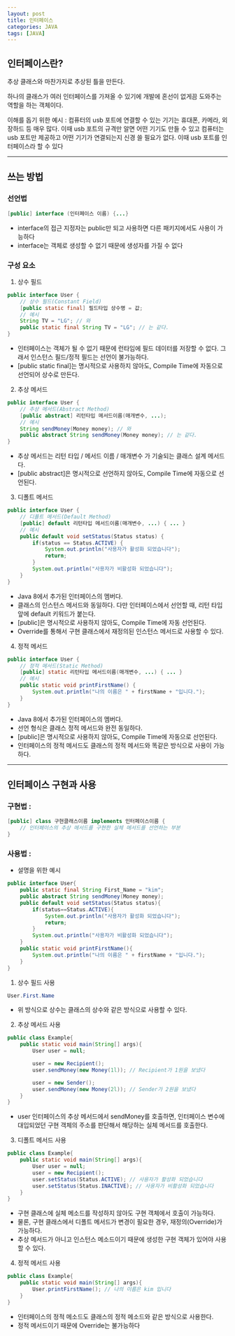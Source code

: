 ```yaml
---
layout: post
title: 인터페이스
categories: JAVA
tags: [JAVA]
---
```

## 인터페이스란?
추상 클래스와 마찬가지로 추상된 틀을 만든다.

하나의 클래스가 여러 인터페이스를 가져올 수 있기에 개발에 혼선이 없게끔 도와주는 역할을 하는 객체이다.

이해를 돕기 위한 예시 :
컴퓨터의 usb 포트에 연결할 수 있는 기기는 휴대폰, 카메라, 외장하드 등 매우 많다. 이때 usb 포트의 규격만 알면 어떤 기기도 만들 수 있고 컴퓨터는 usb 포트만 제공하고 어떤 기기가 연결되는지 신경 쓸 필요가 없다. 이때 usb 포트를 인터페이스라 할 수 있다
- - -
## 쓰는 방법
### 선언법
```java
[public] interface (인터페이스 이름) {...}
```
* interface의 접근 지정자는 public만 되고 사용하면 다른 패키지에서도 사용이 가능하다
* interface는 객체로 생성할 수 없기 때문에 생성자를 가질 수 없다
### 구성 요소
1. 상수 필드
```java
public interface User {
    // 상수 필드(Constant Field)
    [public static final] 필드타입 상수명 = 값;
    // 예시
    String TV = "LG"; // 와
    public static final String TV = "LG"; // 는 같다.
}
```
* 인터페이스는 객체가 될 수 없기 때문에 런타임에 필드 데이터를 저장할 수 없다. 그래서 인스턴스 필드/정적 필드는 선언이 불가능하다.
* [public static final]는 명시적으로 사용하지 않아도, Compile Time에 자동으로 선언되어 상수로 만든다.
2. 추상 메서드
```java
public interface User {
    // 추상 메서드(Abstract Method)
    [public abstract] 리턴타입 메서드이름(매개변수, ...);
    // 예시
    String sendMoney(Money money); // 와
    public abstract String sendMoney(Money money); // 는 같다.
}
```
* 추상 메서드는 리턴 타입 / 메서드 이름 / 매개변수 가 기술되는 클래스 설계 메서드다.
* [public abstract]은 명시적으로 선언하지 않아도, Compile Time에 자동으로 선언된다.
3. 디폴트 메서드
```java
public interface User {
    // 디폴트 메서드(Default Method)
    [public] default 리턴타입 메서드이름(매개변수, ...) { ... }
    // 예시
    public default void setStatus(Status status) {
        if(status == Status.ACTIVE) {
            System.out.println("사용자가 활성화 되었습니다");
            return;
        }
        System.out.println("사용자가 비활성화 되었습니다");
    }
}
```
* Java 8에서 추가된 인터페이스의 멤버다.
* 클래스의 인스턴스 메서드와 동일하다. 다만 인터페이스에서 선언할 때, 리턴 타입 앞에 default 키워드가 붙는다.
* [public]은 명시적으로 사용하지 않아도, Compile Time에 자동 선언된다.
* Override를 통해서 구현 클래스에서 재정의된 인스턴스 메서드로 사용할 수 있다.
4. 정적 메서드
```java
public interface User {
    // 정적 메서드(Static Method)
    [public] static 리턴타입 메서드이름(매개변수, ...) { ... }
    // 예시
    public static void printFirstName() {
        System.out.println("나의 이름은 " + firstName + "입니다.");
    }
}
```
* Java 8에서 추가된 인터페이스의 멤버다.
* 선언 형식은 클래스 정적 메서드와 완전 동일하다.
* [public]은 명시적으로 사용하지 않아도, Compile Time에 자동으로 선언된다.
* 인터페이스의 정적 메서드도 클래스의 정적 메서드와 똑같은 방식으로 사용이 가능하다.
- - -
## 인터페이스 구현과 사용
### 구현법 :
```java
[public] class 구현클래스이름 implements 인터페이스이름 {
    // 인터페이스의 추상 메서드를 구현한 실체 메서드를 선언하는 부분
}
```
### 사용법 :
* 설명을 위한 예시
```java
public interface User{
    public static final String First_Name = "kim";
    public abstract String sendMoney(Money money);
    public default void setStatus(Status status){
        if(status==Status.ACTIVE){
            System.out.println("사용자가 활성화 되었습니다");
            return;
        }
        System.out.println("사용자가 비활성화 되었습니다");
    }
    public static void printFirstName(){
        System.out.println("나의 이름은 " + firstName + "입니다.");
    }
}
```
1. 상수 필드 사용
```java
User.First.Name
```
* 위 방식으로 상수는 클래스의 상수와 같은 방식으로 사용할 수 있다.
2. 추상 메서드 사용
```java
public class Example{
    public static void main(String[] args){
        User user = null;

        user = new Recipient();
        user.sendMoney(new Money(1l)); // Recipient가 1원을 보냈다

        user = new Sender();
        user.sendMoney(new Money(2l)); // Sender가 2원을 보냈다
    }
}
```
   * user 인터페이스의 추상 메서드에서 sendMoney를 호출하면, 인터페이스 변수에 대입되었던 구현 객체의 주소를 판단해서 해당하는 실체 메서드를 호출한다.   
3. 디폴트 메서드 사용
```java
public class Example{
    public static void main(String[] args){
        User user = null;
        user = new Recipient();
        user.setStatus(Status.ACTIVE); // 사용자가 활성화 되었습니다
        user.setStatus(Status.INACTIVE); // 사용자가 비활성화 되었습니다
    }
}
```
* 구현 클래스에 실체 메소드를 작성하지 않아도 구현 객체에서 호출이 가능하다.
* 물론, 구현 클래스에서 디폴트 메서드가 변경이 필요한 경우, 재정의(Override)가 가능하다.
* 추상 메서드가 아니고 인스턴스 메소드이기 때문에 생성한 구현 객체가 있어야 사용할 수 있다.
4. 정적 메서드 사용
```java
public class Example{
    public static void main(String[] args){
        User.printFirstName(); // 나의 이름은 kim 입니다
    }
}
```
* 인터페이스의 정적 메소드도 클래스의 정적 메소드와 같은 방식으로 사용한다.
* 정적 메서드이기 때문에 Override는 불가능하다